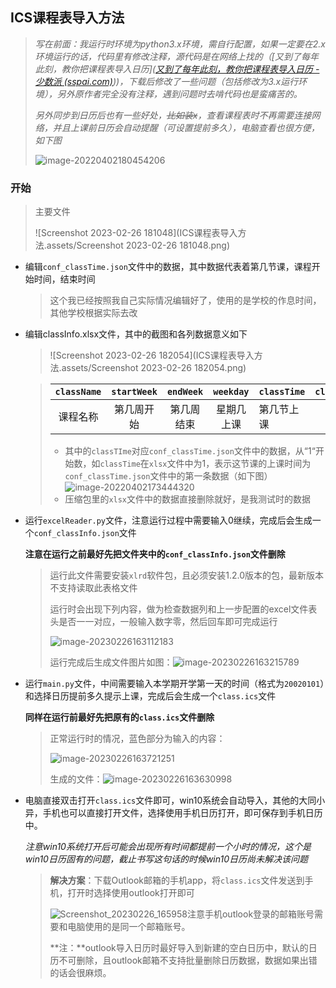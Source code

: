 ## ICS课程表导入方法

> ​	*写在前面：我运行时环境为python3.x环境，需自行配置，如果一定要在2.x环境运行的话，代码里有修改注释，源代码是在网络上找的（[又到了每年此刻，教你把课程表导入日历]([又到了每年此刻，教你把课程表导入日历 - 少数派 (sspai.com)](https://sspai.com/post/39645)))，下载后修改了一些问题（包括修改为3.x运行环境），另外原作者完全没有注释，遇到问题时去啃代码也是蛮痛苦的。*
>
> ​	*另外同步到日历后也有一些好处，~~比如装x~~，查看课程表时不再需要连接网络，并且上课前日历会自动提醒（可设置提前多久），电脑查看也很方便，如下图*
>
> ![image-20220402180454206](ICS课程表导入方法.assets/image-20220402180454206.png)

### 开始

> 主要文件
>
> ![Screenshot 2023-02-26 181048](ICS课程表导入方法.assets/Screenshot 2023-02-26 181048.png)

* 编辑`conf_classTime.json`文件中的数据，其中数据代表着第几节课，课程开始时间，结束时间

  > 这个我已经按照我自己实际情况编辑好了，使用的是学校的作息时间，其他学校根据实际去改



* 编辑classInfo.xlsx文件，其中的截图和各列数据意义如下

  > ![Screenshot 2023-02-26 182054](ICS课程表导入方法.assets/Screenshot 2023-02-26 182054.png)

  > | `className` | `startWeek` | `endWeek`  | `weekday`  | `classTime` | `classroom` |
  > | :---------: | :---------: | :--------: | :--------: | ----------- | :---------: |
  > |  课程名称   | 第几周开始  | 第几周结束 | 星期几上课 | 第几节上课  |    教室     |
  >
  > * 其中的`classTIme`对应`conf_classTime.json`文件中的数据，从“1“开始数，如`classTime`在`xlsx`文件中为1，表示这节课的上课时间为`conf_classTime.json`文件中的第一条数据（如下图）
  >   ![image-20220402173444320](ICS课程表导入方法.assets/image-20220402173444320.png)
  > * 压缩包里的`xlsx`文件中的数据直接删除就好，是我测试时的数据



* 运行`excelReader.py`文件，注意运行过程中需要输入0继续，完成后会生成一个`conf_classInfo.json`文件

  **注意在运行之前最好先把文件夹中的`conf_classInfo.json`文件删除**

  > 运行此文件需要安装`xlrd`软件包，且必须安装1.2.0版本的包，最新版本不支持读取此表格文件
  >
  > 运行时会出现下列内容，做为检查数据列和上一步配置的excel文件表头是否一一对应，一般输入数字零，然后回车即可完成运行
  >
  > ![image-20230226163112183](ICS课程表导入方法.assets/image-20230226163112183.png)
  >
  > 运行完成后生成文件图片如图：![image-20230226163215789](ICS课程表导入方法.assets/image-20230226163215789.png)



* 运行`main.py`文件，中间需要输入本学期开学第一天的时间（格式为`20020101`）和选择日历提前多久提示上课，完成后会生成一个`class.ics`文件

  **同样在运行前最好先把原有的`class.ics`文件删除**

  > 正常运行时的情况，蓝色部分为输入的内容：
  >
  > ![image-20230226163721251](ICS课程表导入方法.assets/image-20230226163721251.png)
  >
  > 生成的文件：![image-20230226163630998](ICS课程表导入方法.assets/image-20230226163630998.png)



* 电脑直接双击打开`class.ics`文件即可，win10系统会自动导入，其他的大同小异，手机也可以直接打开文件，选择使用手机日历打开，即可保存到手机日历中。

  *注意win10系统打开后可能会出现所有时间都提前一个小时的情况，这个是win10日历固有的问题，截止书写这句话的时候win10日历尚未解决该问题*

  > **解决方案**：下载Outlook邮箱的手机app，将`class.ics`文件发送到手机，打开时选择使用outlook打开即可
  >
  > ![Screenshot_20230226_165958](ICS课程表导入方法.assets/Screenshot_20230226_165958.jpg)注意手机outlook登录的邮箱账号需要和电脑使用的是同一个邮箱账号。
  >
  > **注：**outlook导入日历时最好导入到新建的空白日历中，默认的日历不可删除，且outlook邮箱不支持批量删除日历数据，数据如果出错的话会很麻烦。

